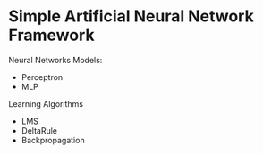 Simple Artificial Neural Network Framework
===========================================


Neural Networks Models:
- Perceptron
- MLP

Learning Algorithms
- LMS
- DeltaRule
- Backpropagation